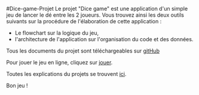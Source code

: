 #Dice-game-Projet
Le projet "Dice game" est une application d'un simple jeu de lancer le dé entre les 2 joueurs.
Vous trouvez ainsi les deux outils suivants sur la procédure de l'élaboration de cette application :

- Le flowchart sur la logique du jeu,
- l'architecture de l'application sur l'organisation du code et des données.

Tous les documents du projet sont téléchargeables sur [gitHub](https://github.com/K-Duong/DiceGame-Projet/tree/5bbcd414394917ca49a295bbce94ad8c9c89b7e0)

Pour jouer le jeu en ligne, cliquez sur [jouer](https://dice-game-duongtrinh.netlify.app).

Toutes les explications du projets se trouvent [ici](https://www.youtube.com/watch?v=KnN3uQPZRlo).

Bon jeu !
